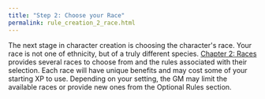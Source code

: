 ```yaml
---
title: "Step 2: Choose your Race"
permalink: rule_creation_2_race.html
---
```


The next stage in character creation is choosing the character's race. Your race is not one of ethnicity, but of a truly different species. [Chapter 2: Races](character_race_introduction.html) provides several races to choose from and the rules associated with their selection. Each race will have unique benefits and may cost some of your starting XP to use. Depending on your setting, the GM may limit the available races or provide new ones from the Optional Rules section.